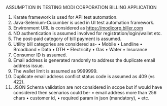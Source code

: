 ASSUMPTION IN TESTING MODI CORPORATION BILLING APPLICATION
1.	Karate framework is used for API test automation.
2.	Java-Selenium-Cucumber is used in UI test automation framework.
3.	Environment URL is considered as https://modicorp.biller.com 
4.	NO authentication is assumed involved for registration/login/wallet etc.
5.	The post-paid category of bill payment is assumed.
6.	Utility bill categories are considered as-
	•	Mobile
	•	Landline 
	•	Broadband 
	•	Data
	•	DTH 
	•	Electricity
	•	Gas
	•	Water
	•	Insurance
7.	Consumer ID is assumed.
8.	Email address is generated randomly to address the duplicate email address issue.	
9.	The wallet limit is assumed as 9999999.
10.	Duplicate email address conflict status code is assumed as 409 (vs 422).
11.	JSON Schema validation are not considered in scope but if would have considered then scenarios could be- 
•	email address more than 256 chars
•	customer id, 
•	required param in json (mandatory), 
•	etc.

